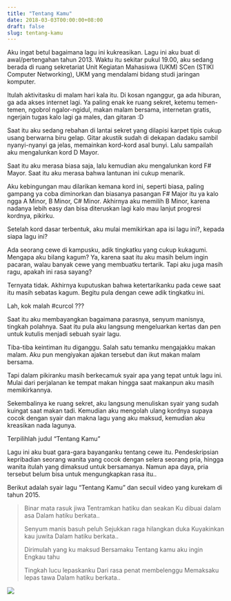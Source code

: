 ```yaml
---
title: "Tentang Kamu"
date: 2018-03-03T00:00:00+08:00
draft: false
slug: tentang-kamu
---
```


Aku ingat betul bagaimana lagu ini kukreasikan. Lagu ini aku buat di awal/pertengahan tahun 2013.
Waktu itu sekitar pukul 19.00, aku sedang berada di ruang sekretariat Unit Kegiatan Mahasiswa (UKM) SCen (STIKI Computer Networking), UKM yang mendalami bidang studi jaringan komputer.

Itulah aktivitasku di malam hari kala itu. Di kosan nganggur, ga ada hiburan, ga ada akses internet lagi. Ya paling enak ke ruang sekret, ketemu temen-temen, ngobrol ngalor-ngidul, makan malam bersama, internetan gratis, ngerjain tugas kalo lagi ga males, dan gitaran :D

Saat itu aku sedang rebahan di lantai sekret yang dilapisi karpet tipis cukup usang berwarna biru gelap. Gitar akustik sudah di dekapan dadaku sambil nyanyi-nyanyi ga jelas, memainkan kord-kord asal bunyi. Lalu sampailah aku mengalunkan kord D Mayor.

Saat itu aku merasa biasa saja, lalu kemudian aku mengalunkan kord F# Mayor. Saat itu aku merasa bahwa lantunan ini cukup menarik.

Aku kebingungan mau dilarikan kemana kord ini, seperti biasa, paling gampang ya coba diminorkan dan biasanya pasangan F# Major itu ya kalo ngga A Minor, B Minor, C# Minor. Akhirnya aku memilih B Minor, karena nadanya lebih easy dan bisa diteruskan lagi kalo mau lanjut progresi kordnya, pikirku.

Setelah kord dasar terbentuk, aku mulai memikirkan apa isi lagu ini?, kepada siapa lagu ini?

Ada seorang cewe di kampusku, adik tingkatku yang cukup kukagumi. Mengapa aku bilang kagum? Ya, karena saat itu aku masih belum ingin pacaran, walau banyak cewe yang membuatku tertarik. Tapi aku juga masih ragu, apakah ini rasa sayang?

Ternyata tidak. Akhirnya kuputuskan bahwa ketertarikanku pada cewe saat itu masih sebatas kagum. Begitu pula dengan cewe adik tingkatku ini.

Lah, kok malah #curcol ???

Saat itu aku membayangkan bagaimana parasnya, senyum manisnya, tingkah polahnya. Saat itu pula aku langsung mengeluarkan kertas dan pen untuk kutulis menjadi sebuah syair lagu.

Tiba-tiba keintiman itu diganggu. Salah satu temanku mengajakku makan malam. Aku pun mengiyakan ajakan tersebut dan ikut makan malam bersama.

Tapi dalam pikiranku masih berkecamuk syair apa yang tepat untuk lagu ini. Mulai dari perjalanan ke tempat makan hingga saat makanpun aku masih memikirkannya.

Sekembalinya ke ruang sekret, aku langsung menuliskan syair yang sudah kuingat saat makan tadi. Kemudian aku mengolah ulang kordnya supaya cocok dengan syair dan makna lagu yang aku maksud, kemudian aku kreasikan nada lagunya.

Terpilihlah judul “Tentang Kamu”

Lagu ini aku buat gara-gara bayanganku tentang cewe itu. Pendeskripsian kepribadian seorang wanita yang cocok dengan selera seorang pria, hingga wanita itulah yang dimaksud untuk bersamanya. Namun apa daya, pria tersebut belum bisa untuk mengungkapkan rasa itu..

Berikut adalah syair lagu “Tentang Kamu” dan secuil video yang kurekam di tahun 2015.

> Binar mata rasuk jiwa
> Tentramkan hatiku dan seakan
> Ku dibuai dalam asa
> Dalam hatiku berkata..
> 
> Senyum manis basuh peluh
> Sejukkan raga hilangkan duka
> Kuyakinkan kau juwita
> Dalam hatiku berkata..
> 
> Dirimulah yang ku maksud
> Bersamaku
> Tentang kamu aku ingin
> Engkau tahu
> 
> Tingkah lucu lepaskanku
> Dari rasa penat membelenggu
> Memaksaku lepas tawa
> Dalam hatiku berkata..

[![](http://img.youtube.com/vi/wWiSHhlUGXo/0.jpg)](http://www.youtube.com/watch?v=wWiSHhlUGXo "")